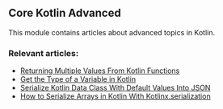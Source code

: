 ## Core Kotlin Advanced

This module contains articles about advanced topics in Kotlin.

### Relevant articles:

- [Returning Multiple Values From Kotlin Functions](https://www.baeldung.com/kotlin/returning-multiple-values)
- [Get the Type of a Variable in Kotlin](https://www.baeldung.com/kotlin/find-type-variable)
- [Serialize Kotlin Data Class With Default Values Into JSON](https://www.baeldung.com/kotlin/data-class-json-serialize-default-values)
- [How to Serialize Arrays in Kotlin With Kotlinx.serialization](https://www.baeldung.com/kotlin/kotlinx-serialization)
